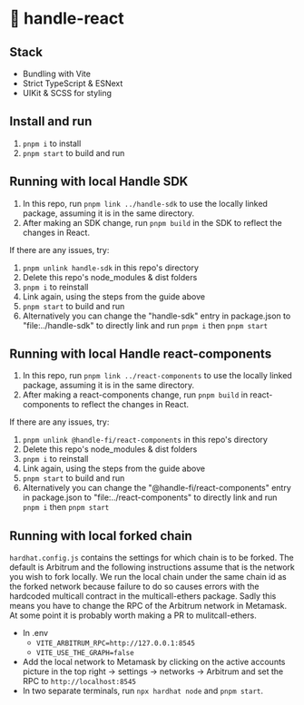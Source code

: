 # 🦍 handle-react

## Stack

- Bundling with Vite
- Strict TypeScript & ESNext
- UIKit & SCSS for styling

## Install and run

1. `pnpm i` to install
2. `pnpm start` to build and run

## Running with local Handle SDK

1. In this repo, run `pnpm link ../handle-sdk` to use the locally linked package, assuming it is in the same directory.
2. After making an SDK change, run `pnpm build` in the SDK to reflect the changes in React.

If there are any issues, try:

1. `pnpm unlink handle-sdk` in this repo's directory
2. Delete this repo's node_modules & dist folders
3. `pnpm i` to reinstall
4. Link again, using the steps from the guide above
5. `pnpm start` to build and run
6. Alternatively you can change the "handle-sdk" entry in package.json to "file:../handle-sdk" to directly link and run `pnpm i` then `pnpm start`

## Running with local Handle react-components

1. In this repo, run `pnpm link ../react-components` to use the locally linked package, assuming it is in the same directory.
2. After making a react-components change, run `pnpm build` in react-components to reflect the changes in React.

If there are any issues, try:

1. `pnpm unlink @handle-fi/react-components` in this repo's directory
2. Delete this repo's node_modules & dist folders
3. `pnpm i` to reinstall
4. Link again, using the steps from the guide above
5. `pnpm start` to build and run
6. Alternatively you can change the "@handle-fi/react-components" entry in package.json to "file:../react-components" to directly link and run `pnpm i` then `pnpm start`

## Running with local forked chain

`hardhat.config.js` contains the settings for which chain is to be forked. The default is Arbitrum and the following instructions assume that is the network you wish to fork locally.
We run the local chain under the same chain id as the forked network because failure to do so
causes errors with the hardcoded multicall contract in the multicall-ethers package. Sadly this means you have to change the RPC of the Arbitrum network in Metamask. At some point it is probably worth making a PR to mulitcall-ethers.

- In .env
  - `VITE_ARBITRUM_RPC=http://127.0.0.1:8545`
  - `VITE_USE_THE_GRAPH=false`
- Add the local network to Metamask by clicking on the active accounts picture in the top right -> settings -> networks -> Arbitrum and set the RPC to `http://localhost:8545`
- In two separate terminals, run `npx hardhat node` and `pnpm start`.

